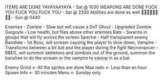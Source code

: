 ITEMS ARE DONE YAYAYAAYAYA - Sat @ 1030
WEAPONS ARE DONE FUCK YOU FUCK YOU FUCK YOU - Sat @ 2300
Abiliites are done as well 🤠🤠🤠🤠🤠🤠🤠🤠 - Sun @ 0440


Enemies - 
Zombie - Slow but will cause a DoT
Ghoul - Upgraded Zombie
Gargoyle - Low health, but flies above other enemies
Bats - Swarms in groups that will fly across the screen
Spectre - Half transparent enemy
Banshee - 1st Boss, will scream causing the player to slow down, 
Vampire - Transforms between a bit bat and the player during the fight
Necromancer - BBEG, will summon skeletons and zombies out of the ground, summon the banshee to do the scream or the vampire to swoop in as a bat


Enemy Grind <- All the sprites are done
Map redo <- Less than an hour
Spawn Info <- 30 minutes
Menu <- Sunday only
